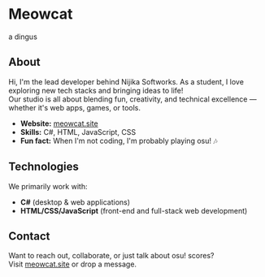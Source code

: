 # Meowcat

a dingus

## About

Hi, I'm the lead developer behind Nijika Softworks. As a student, I love exploring new tech stacks and bringing ideas to life!  
Our studio is all about blending fun, creativity, and technical excellence — whether it's web apps, games, or tools.

- **Website:** [meowcat.site](https://meowcat.site)
- **Skills:** C#, HTML, JavaScript, CSS
- **Fun fact:** When I'm not coding, I'm probably playing osu! 🎶

## Technologies

We primarily work with:
- **C#** (desktop & web applications)
- **HTML/CSS/JavaScript** (front-end and full-stack web development)
## Contact

Want to reach out, collaborate, or just talk about osu! scores?  
Visit [meowcat.site](https://meowcat.site) or drop a message.

